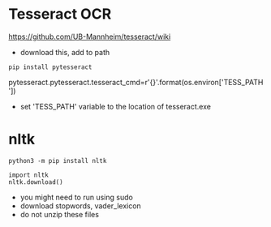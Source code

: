 # Tesseract OCR

https://github.com/UB-Mannheim/tesseract/wiki

- download this, add to path

`pip install pytesseract`

pytesseract.pytesseract.tesseract_cmd=r'{}'.format(os.environ['TESS_PATH'])
- set 'TESS_PATH' variable to the location of tesseract.exe

# nltk
`python3 -m pip install nltk`

```
import nltk
nltk.download()
```

- you might need to run using sudo
- download stopwords, vader_lexicon
- do not unzip these files